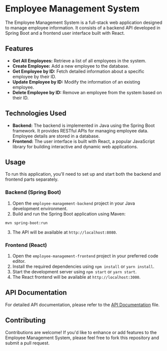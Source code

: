 
# Employee Management System

The Employee Management System is a full-stack web application designed to manage employee information. It consists of a backend API developed in Spring Boot and a frontend user interface built with React.

## Features

- **Get All Employees:** Retrieve a list of all employees in the system.
- **Create Employee:** Add a new employee to the database.
- **Get Employee by ID:** Fetch detailed information about a specific employee by their ID.
- **Update Employee by ID:** Modify the information of an existing employee.
- **Delete Employee by ID:** Remove an employee from the system based on their ID.

## Technologies Used

- **Backend:** The backend is implemented in Java using the Spring Boot framework. It provides RESTful APIs for managing employee data. Employee details are stored in a database.
- **Frontend:** The user interface is built with React, a popular JavaScript library for building interactive and dynamic web applications.

## Usage

To run this application, you'll need to set up and start both the backend and frontend parts separately.

### Backend (Spring Boot)

1. Open the `employee-management-backend` project in your Java development environment.
2. Build and run the Spring Boot application using Maven:

`mvn spring-boot:run`

3. The API will be available at `http://localhost:8080`.

### Frontend (React)

1. Open the `employee-management-frontend` project in your preferred code editor.
2. Install the required dependencies using `npm install` or `yarn install`.
3. Start the development server using `npm start` or `yarn start`.
4. The React frontend will be available at `http://localhost:3000`.

## API Documentation

For detailed API documentation, please refer to the [API Documentation](employee-management-system-backend/api-doc.md) file.

## Contributing

Contributions are welcome! If you'd like to enhance or add features to the Employee Management System, please feel free to fork this repository and submit a pull request.
